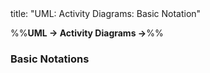 <frontmatter>
title: "UML: Activity Diagrams: Basic Notation"
</frontmatter>

<link rel="stylesheet" href="{{baseUrl}}/css/textbook.css">

<div class="website-content">

%%**UML → Activity Diagrams →**%%

### Basic Notations

<div id="main">

<include src="./linearPaths/embed.md" />
<include src="./alternatePaths/embed.md" />
<include src="./parallelPaths/embed.md" />
<include src="./rakes/embed.md" />
<include src="./swimlanes/embed.md" />

</div>
</div>
